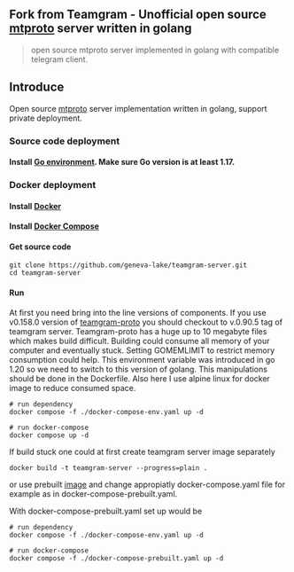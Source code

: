 ## Fork from Teamgram - Unofficial open source [mtproto](https://core.telegram.org/mtproto) server written in golang
> open source mtproto server implemented in golang with compatible telegram client.

## Introduce
Open source [mtproto](https://core.telegram.org/mtproto) server implementation written in golang, support private deployment.


### Source code deployment
#### Install [Go environment](https://go.dev/doc/install). Make sure Go version is at least 1.17.


### Docker deployment
#### Install [Docker](https://docs.docker.com/get-docker/)

#### Install [Docker Compose](https://docs.docker.com/compose/install/)

#### Get source code

```
git clone https://github.com/geneva-lake/teamgram-server.git
cd teamgram-server
```

#### Run

At first you need bring into the line versions of components. If you use v0.158.0 version
of [teamgram-proto](https://github.com/teamgram/proto) you should checkout to v.0.90.5 tag
of teamgram server. Teamgram-proto has a huge up to 10 megabyte files which makes build
difficult. Building could consume all memory of your computer and eventually stuck. Setting
GOMEMLIMIT to restrict memory consumption could help. This environment variable was introduced
in go 1.20 so we need to switch to this version of golang. This manipulations should be done
in the Dockerfile. Also here I use alpine linux for docker image to reduce consumed space.

```  
# run dependency
docker compose -f ./docker-compose-env.yaml up -d

# run docker-compose
docker compose up -d
```
If build stuck one could at first create teamgram server image separately
```
docker build -t teamgram-server --progress=plain .
```
or use prebuilt [image](https://hub.docker.com/r/leopoldblum/teamgram-server)
and change appropiatly docker-compose.yaml file for example as in 
docker-compose-prebuilt.yaml.

With docker-compose-prebuilt.yaml set up would be

```  
# run dependency
docker compose -f ./docker-compose-env.yaml up -d

# run docker-compose
docker compose -f ./docker-compose-prebuilt.yaml up -d
```